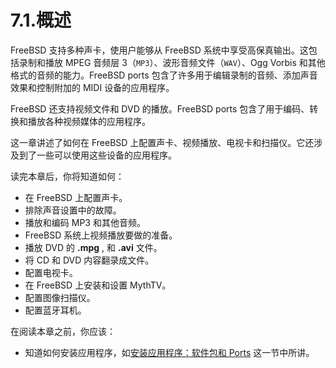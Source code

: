 # 7.1.概述

FreeBSD 支持多种声卡，使用户能够从 FreeBSD 系统中享受高保真输出。这包括录制和播放 MPEG 音频层 3（`MP3`）、波形音频文件（`WAV`）、Ogg Vorbis 和其他格式的音频的能力。FreeBSD ports 包含了许多用于编辑录制的音频、添加声音效果和控制附加的 MIDI 设备的应用程序。

FreeBSD 还支持视频文件和 DVD 的播放。FreeBSD ports 包含了用于编码、转换和播放各种视频媒体的应用程序。

这一章讲述了如何在 FreeBSD 上配置声卡、视频播放、电视卡和扫描仪。它还涉及到了一些可以使用这些设备的应用程序。

读完本章后，你将知道如何：

- 在 FreeBSD 上配置声卡。
- 排除声音设置中的故障。
- 播放和编码 MP3 和其他音频。
- FreeBSD 系统上视频播放要做的准备。
- 播放 DVD 的 **.mpg** , 和 **.avi** 文件。
- 将 CD 和 DVD 内容翻录成文件。
- 配置电视卡。
- 在 FreeBSD 上安装和设置 MythTV。
- 配置图像扫描仪。
- 配置蓝牙耳机。

在阅读本章之前，你应该：

* 知道如何安装应用程序，如[安装应用程序：软件包和 Ports](https://docs.freebsd.org/en/books/handbook/ports/index.html#ports) 这一节中所讲。
